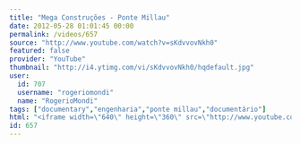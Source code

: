 ```yaml
---
title: "Mega Construções - Ponte Millau"
date: 2012-05-28 01:01:45 00:00
permalink: /videos/657
source: "http://www.youtube.com/watch?v=sKdvvovNkh0"
featured: false
provider: "YouTube"
thumbnail: "http://i4.ytimg.com/vi/sKdvvovNkh0/hqdefault.jpg"
user:
  id: 707
  username: "rogeriomondi"
  name: "RogerioMondi"
tags: ["documentary","engenharia","ponte millau","documentário"]
html: "<iframe width=\"640\" height=\"360\" src=\"http://www.youtube.com/embed/sKdvvovNkh0?wmode=transparent&fs=1&feature=oembed\" frameborder=\"0\" allowfullscreen></iframe>"
id: 657
---
```


